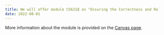 ```yaml
---
title: We will offer module CS6218 on "Ensuring the Correctness and Reliability of Data-Centric Systems" next semester.
date: 2022-08-01
---
```


More information about the module is provided on the [Canvas page](https://canvas.nus.edu.sg/courses/25019).
